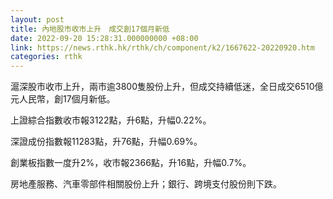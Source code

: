 ```yaml
---
layout: post
title: 內地股市收市上升　成交創17個月新低
date: 2022-09-20 15:28:31.000000000 +08:00
link: https://news.rthk.hk/rthk/ch/component/k2/1667622-20220920.htm
categories: rthk
---
```


滬深股市收市上升，兩市逾3800隻股份上升，但成交持續低迷，全日成交6510億元人民幣，創17個月新低。

上證綜合指數收市報3122點，升6點，升幅0.22%。

深證成份指數報11283點，升76點，升幅0.69%。

創業板指數一度升2%，收市報2366點，升16點，升幅0.7%。

房地產服務、汽車零部件相關股份上升；銀行、跨境支付股份則下跌。
